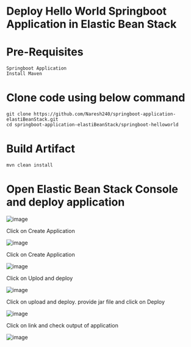 # Deploy Hello World Springboot Application in Elastic Bean Stack

# Pre-Requisites
    Springboot Application
    Install Maven
# Clone code using below command
    git clone https://github.com/Naresh240/springboot-application-elastiBeanStack.git
    cd springboot-application-elastiBeanStack/springboot-helloworld
# Build Artifact
    mvn clean install
# Open Elastic Bean Stack Console and deploy application
  ![image](https://user-images.githubusercontent.com/58024415/105579812-cc681d00-5dae-11eb-8f3b-7738ec47b0df.png)
  
  Click on Create Application
  
  ![image](https://user-images.githubusercontent.com/58024415/105579969-95ded200-5daf-11eb-9e38-a369438a6a17.png)

  Click on Create Application
  
  ![image](https://user-images.githubusercontent.com/58024415/105580088-4e0c7a80-5db0-11eb-9123-6aafb63f7c63.png)
  
  Click on Uplod and deploy
  
  ![image](https://user-images.githubusercontent.com/58024415/105580097-68deef00-5db0-11eb-94cd-6ee22c743c04.png)
  
  Click on upload and deploy. provide jar file and click on Deploy
  
  ![image](https://user-images.githubusercontent.com/58024415/105580191-e3a80a00-5db0-11eb-8dc3-9da78cccb5c8.png)
  
  Click on link and check output of application
  
  ![image](https://user-images.githubusercontent.com/58024415/105580167-beb39700-5db0-11eb-98fa-e0af1a1d8954.png)
